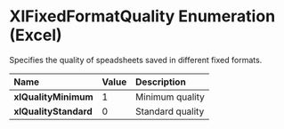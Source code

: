 
# XlFixedFormatQuality Enumeration (Excel)

Specifies the quality of speadsheets saved in different fixed formats.



|**Name**|**Value**|**Description**|
|:-----|:-----|:-----|
|**xlQualityMinimum**|1|Minimum quality|
|**xlQualityStandard**|0|Standard quality|
